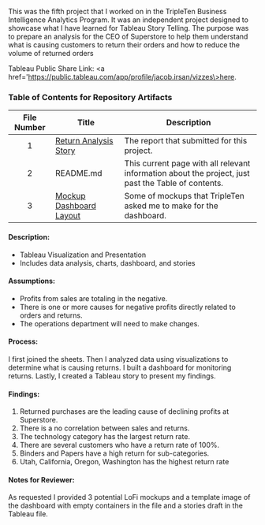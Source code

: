 This was the fifth project that I worked on in the TripleTen Business Intelligence Analytics Program. It was an independent project designed to showcase what I have learned for Tableau Story Telling. The purpose was to prepare an analysis for the CEO of Superstore to help them understand what is causing customers to return their orders and how to reduce the volume of returned orders

Tableau Public Share Link: <a href='https://public.tableau.com/app/profile/jacob.irsan/vizzes\><u>here</u>.</a> 

### Table of Contents for Repository Artifacts
| File Number | Title | Description |
| :-----------: | ----------- |----------- |
| 1 | [Return Analysis Story](https://github.com/jacobirsan/README.md/blob/3024a309483d3f99d5b541db9ececa72d3bc00e2/Superstore%20Return%20Analysis/Return%20Analysis%20Story.pdf) | The report that submitted for this project. |
| 2 | README.md | This current page with all relevant information about the project, just past the Table of contents. |
| 3 | [Mockup Dashboard Layout](https://github.com/jacobirsan/README.md/blob/3024a309483d3f99d5b541db9ececa72d3bc00e2/Superstore%20Return%20Analysis/mockup%20tableau.png) | Some of mockups that TripleTen asked me to make for the dashboard. |

#### Description:
- Tableau Visualization and Presentation
- Includes data analysis, charts, dashboard, and stories

#### Assumptions:
- Profits from sales are totaling in the negative.	
- There is one or more causes for negative profits directly related to orders and returns.
- The operations department will need to make changes.

#### Process:
I first joined the sheets.
Then I analyzed data using visualizations to determine what is causing returns.
I built a dashboard for monitoring returns.
Lastly, I created a Tableau story to present my findings.

#### Findings:
1. Returned purchases are the leading cause of declining profits at Superstore.
2. There is a no correlation between sales and returns.
3. The technology category has the largest return rate.
4. There are several customers who have a return rate of 100%.
5. Binders and Papers have a high return for sub-categories.
6. Utah, California, Oregon, Washington has the highest return rate

#### Notes for Reviewer:
As requested I provided 3 potential LoFi mockups and a template image of the dashboard with empty containers in the file and a stories draft in the Tableau file.
